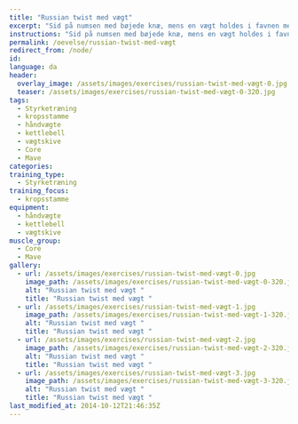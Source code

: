 ```yaml
---
title: "Russian twist med vægt"
excerpt: "Sid på numsen med bøjede knæ, mens en vægt holdes i favnen med begge hænder. Læn dig tilbage indtil mavemusklerne begynder at stramme. Drej nu overkroppen og vægten skiftevis fra side til side, når overkroppen roterereres,  strækkes benene - uden de har kontakt med underlaget. "
instructions: "Sid på numsen med bøjede knæ, mens en vægt holdes i favnen med begge hænder. Læn dig tilbage indtil mavemusklerne begynder at stramme. Drej nu overkroppen og vægten skiftevis fra side til side, når overkroppen roterereres,  strækkes benene - uden de har kontakt med underlaget. "
permalink: /oevelse/russian-twist-med-vægt
redirect_from: /node/
id: 
language: da
header:
  overlay_image: /assets/images/exercises/russian-twist-med-vægt-0.jpg
  teaser: /assets/images/exercises/russian-twist-med-vægt-0-320.jpg
tags:
  - Styrketræning
  - kropsstamme
  - håndvægte
  - kettlebell
  - vægtskive
  - Core
  - Mave
categories:
training_type: 
  - Styrketræning
training_focus: 
  - kropsstamme
equipment:
  - håndvægte
  - kettlebell
  - vægtskive
muscle_group:
  - Core
  - Mave
gallery:
  - url: /assets/images/exercises/russian-twist-med-vægt-0.jpg
    image_path: /assets/images/exercises/russian-twist-med-vægt-0-320.jpg
    alt: "Russian twist med vægt "
    title: "Russian twist med vægt "
  - url: /assets/images/exercises/russian-twist-med-vægt-1.jpg
    image_path: /assets/images/exercises/russian-twist-med-vægt-1-320.jpg
    alt: "Russian twist med vægt "
    title: "Russian twist med vægt "
  - url: /assets/images/exercises/russian-twist-med-vægt-2.jpg
    image_path: /assets/images/exercises/russian-twist-med-vægt-2-320.jpg
    alt: "Russian twist med vægt "
    title: "Russian twist med vægt "
  - url: /assets/images/exercises/russian-twist-med-vægt-3.jpg
    image_path: /assets/images/exercises/russian-twist-med-vægt-3-320.jpg
    alt: "Russian twist med vægt "
    title: "Russian twist med vægt "
last_modified_at: 2014-10-12T21:46:35Z
---
```



